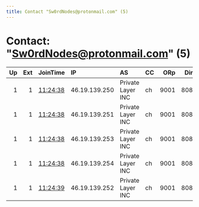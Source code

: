 ```yaml
---
title: Contact "Sw0rdNodes@protonmail.com" (5)
---
```


# Contact: "Sw0rdNodes@protonmail.com" (5)

|   Up |   Ext | JoinTime                                                                                            | IP            | AS                | CC   |   ORp |   Dirp | OS    | Version   | Nickname   |   eFamMembers |
|-----:|------:|:----------------------------------------------------------------------------------------------------|:--------------|:------------------|:-----|------:|-------:|:------|:----------|:-----------|--------------:|
|    1 |     1 | [11:24:38](https://metrics.torproject.org/rs.html#details/0DF197E4B9C8AA9DB0ED485DDC7445232B6A37B8) | 46.19.139.250 | Private Layer INC | ch   |  9001 |   8080 | Linux | 0.4.5.9   | Sw0rd01    |             5 |
|    1 |     1 | [11:24:38](https://metrics.torproject.org/rs.html#details/507561B7B8B8AD5065DE62187AE03ABB0EA9680D) | 46.19.139.251 | Private Layer INC | ch   |  9001 |   8080 | Linux | 0.4.5.9   | Sw0rd02    |             5 |
|    1 |     1 | [11:24:38](https://metrics.torproject.org/rs.html#details/9ED30AAF91339D8A66E785C04CD760B74D8A3ED6) | 46.19.139.253 | Private Layer INC | ch   |  9001 |   8080 | Linux | 0.4.5.9   | Sw0rd04    |             5 |
|    1 |     1 | [11:24:38](https://metrics.torproject.org/rs.html#details/E8030BF2EC1C28FD6B6F3943128303FF5BAA3DE9) | 46.19.139.254 | Private Layer INC | ch   |  9001 |   8080 | Linux | 0.4.5.9   | Sw0rd05    |             5 |
|    1 |     1 | [11:24:39](https://metrics.torproject.org/rs.html#details/86C28F2F846D0FB23D89375DC2CF3A127CC9BEBE) | 46.19.139.252 | Private Layer INC | ch   |  9001 |   8080 | Linux | 0.4.5.9   | Sw0rd03    |             5 |
